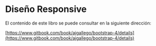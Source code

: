 # Diseño Responsive

El contenido de este libro se puede consultar en la siguiente dirección:

[https://www.gitbook.com/book/ajgallego/bootstrap-4/details](https://www.gitbook.com/book/ajgallego/bootstrap-4/details)

